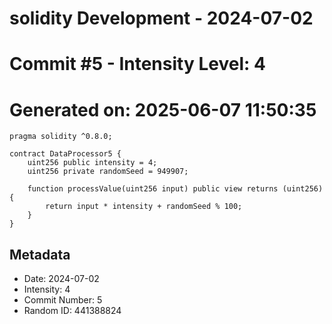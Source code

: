﻿# solidity Development - 2024-07-02
# Commit #5 - Intensity Level: 4
# Generated on: 2025-06-07 11:50:35
```solidity
pragma solidity ^0.8.0;

contract DataProcessor5 {
    uint256 public intensity = 4;
    uint256 private randomSeed = 949907;

    function processValue(uint256 input) public view returns (uint256) {
        return input * intensity + randomSeed % 100;
    }
}
```
## Metadata
- Date: 2024-07-02
- Intensity: 4
- Commit Number: 5
- Random ID: 441388824
